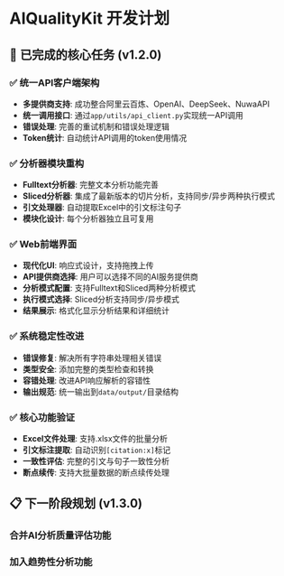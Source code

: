 # AIQualityKit 开发计划

## 🎉 已完成的核心任务 (v1.2.0)

### ✅ 统一API客户端架构
- **多提供商支持**: 成功整合阿里云百炼、OpenAI、DeepSeek、NuwaAPI
- **统一调用接口**: 通过`app/utils/api_client.py`实现统一API调用
- **错误处理**: 完善的重试机制和错误处理逻辑
- **Token统计**: 自动统计API调用的token使用情况

### ✅ 分析器模块重构
- **Fulltext分析器**: 完整文本分析功能完善
- **Sliced分析器**: 集成了最新版本的切片分析，支持同步/异步两种执行模式
- **引文处理器**: 自动提取Excel中的引文标注句子
- **模块化设计**: 每个分析器独立且可复用

### ✅ Web前端界面
- **现代化UI**: 响应式设计，支持拖拽上传
- **API提供商选择**: 用户可以选择不同的AI服务提供商
- **分析模式配置**: 支持Fulltext和Sliced两种分析模式
- **执行模式选择**: Sliced分析支持同步/异步模式
- **结果展示**: 格式化显示分析结果和详细统计

### ✅ 系统稳定性改进
- **错误修复**: 解决所有字符串处理相关错误
- **类型安全**: 添加完整的类型检查和转换
- **容错处理**: 改进API响应解析的容错性
- **输出规范**: 统一输出到`data/output/`目录结构

### ✅ 核心功能验证
- **Excel文件处理**: 支持.xlsx文件的批量分析
- **引文标注提取**: 自动识别`[citation:x]`标记
- **一致性评估**: 完整的引文与句子一致性分析
- **断点续传**: 支持大批量数据的断点续传处理

## 📋 下一阶段规划 (v1.3.0)

### 合并AI分析质量评估功能

### 加入趋势性分析功能
